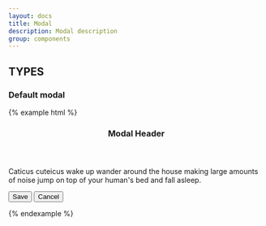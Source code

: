 ```yaml
---
layout: docs
title: Modal
description: Modal description
group: components
---
```


## TYPES ##

### Default modal ###

{% example html %}

<div class="sv-modal">
   <header class="sv-modal__header">
      <h3 class="sv-modal__header__title">Modal Header</h3>
   </header>
   <section class="sv-modal__body">
      <p class="sv-font sv-font--text">Caticus cuteicus wake up wander around the house making large amounts of noise jump on top of your human's bed and fall asleep.</p>
   </section>
   <footer class="sv-modal__footer">
      <button type="button" class="sv-button sv-button--primary">Save</button>
      <button type="button" class="sv-button sv-button--link">Cancel</button>
   </footer>
</div>

{% endexample %}







